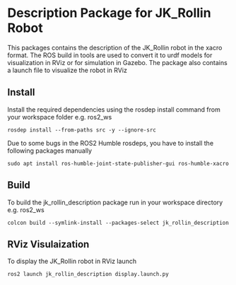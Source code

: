 # Description Package for JK_Rollin Robot
This packages contains the description of the JK_Rollin robot in the xacro format. The ROS build in tools are used to convert it to urdf models for visualization in RViz or for simulation in Gazebo. The package also contains a launch file to visualize the robot in RViz

## Install 
Install the required dependencies using the rosdep install command from your workspace folder e.g. ros2_ws
```
rosdep install --from-paths src -y --ignore-src 
```

Due to some bugs in the ROS2 Humble rosdeps, you have to install the following packages manually
```
sudo apt install ros-humble-joint-state-publisher-gui ros-humble-xacro
```

## Build
To build the jk_rollin_description package run in your workspace directory e.g. ros2_ws
```
colcon build --symlink-install --packages-select jk_rollin_description 
```

## RViz Visulaization
To display the JK_Rollin robot in RViz launch
```
ros2 launch jk_rollin_description display.launch.py
```